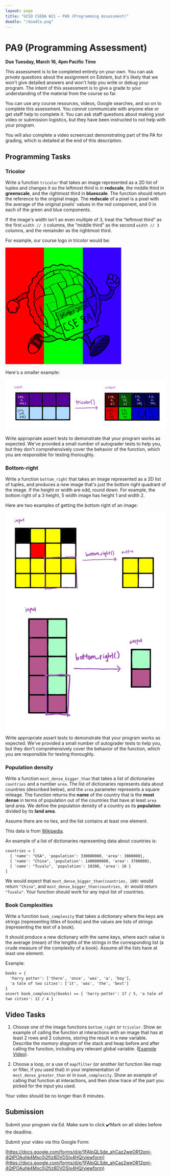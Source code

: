 ```yaml
---
layout: page
title: "UCSD CSE8A W21 – PA9 (Programming Assessment)"
doodle: "/doodle.png"
--- 
```


# PA9 (Programming Assessment)

**Due Tuesday, March 16, 4pm Pacific Time**

This assessment is to be completed entirely on your own. You can ask
_private_ questions about the assignment on Edstem, but it's likely that we
won't give detailed answers and won't help you write or debug your program.
The intent of this assessment is to give a grade to your understanding of the
material from the course so far.

You can use any course resources, videos, Google searches, and so on to
complete this assessment. You _cannot_ communicate with anyone else or get
staff help to complete it. You can ask staff questions about making your
video or submission logistics, but they have been instructed to not help with
your program.

You will also complete a video screencast demonstrating part of the PA for
grading, which is detailed at the end of this description.

## Programming Tasks



### Tricolor

Write a function `tricolor` that takes an image represented as a 2D list of tuples and changes it so the
leftmost third is in **redscale**, the middle third in **greenscale**, and
the rightmost third in **bluescale**. The function should return the
reference to the original image. The **redscale** of a pixel is a pixel with the average of the original pixels' values in the red component, and 0 in each of the green and blue components.

If the image's width isn't an even multiple of 3, treat the “leftmost third”
as the first `width // 3` columns, the “middle third” as the second `width //
3` columns, and the remainder as the rightmost third.

For example, our course logo in tricolor would be:

![Tricolor](./pie-thon-tricolor.png)

Here's a smaller example:

![Tricolor](./tricolor-1.png)

Write appropriate assert tests to demonstrate that your program works as
expected. We've provided a small number of autograder tests to help you, but
they don't comprehensively cover the behavior of the function, which you are
responsible for testing thoroughly.

### Bottom-right

Write a function `bottom_right` that takes an image represented as a 2D list of tuples, and produces a _new_
image that's just the bottom right quadrant of the image. If the height or
width are odd, round down. For example, the bottom right of a 3 height, 5
width image has height 1 and width 2.

Here are two examples of getting the bottom right of an image:

![bottom-right-1](./bottom_right-1.png)
![bottom-right-2](./bottom_right-2.png)

Write appropriate assert tests to demonstrate that your program works as
expected. We've provided a small number of autograder tests to help you, but
they don't comprehensively cover the behavior of the function, which you are
responsible for testing thoroughly.


### Population density

Write a function `most_dense_bigger_than` that takes a list of dictionaries
`countries` and a number `area`. The list of dictionaries represents data
about countries (described below), and the `area` parameter represents a
square mileage. The function returns the **name** of the country that is the
**most dense** in terms of population out of the countries that have at least
`area` land area. We define the population density of a country as its
**population** divided by its **land area**.

Assume there are no ties, and the list contains at least one element.

<div class='sidenote'>This data is from <a href="https://en.wikipedia.org/wiki/List_of_countries_and_dependencies_by_population_density">Wikipedia</a>.</div>

An example of a list of dictionaries representing data about countries is:

```
countries = [
  { 'name': "USA", 'population': 330000000, 'area': 3800000},
  { 'name': "China", 'population': 1400000000, 'area': 3700000},
  { 'name': "Tuvalu", 'population': 10300, 'area': 10 }
]
```

We would expect that `most_dense_bigger_than(countries, 100)` would return
`"China"`, and `most_dense_bigger_than(countries, 0)` would return
`"Tuvalu"`. Your function should work for any input list of countries.

### Book Complexities

Write a function `book_complexity` that takes a dictionary where the keys are strings (representing titles of books) and the values are lists of strings (representing the text of a book).

It should produce a new dictionary with the same keys, where each value is the average (mean) of the lengths of the strings in the corresponding list (a crude measure of the complexity of a book). Assume all the lists have at least one element.

Example:

```
books = {
  'harry potter': ['there', 'once', 'was', 'a', 'boy'],
  'a tale of two cities': ['it', 'was', 'the', 'best']
}
assert book_complexity(books) == { 'harry-potter': 17 / 5, 'a tale of two cities': 12 / 4 }
```


## Video Tasks

1. Choose one of the image functions `bottom_right` or `tricolor`. Show an
example of calling the function at interactions with an image that has at least 2 rows and 2 columns, storing the result in a new variable. Describe the _memory
diagram_ of the stack and heap before and after calling the function, including any relevant global variable. ([Example Video](https://drive.google.com/drive/u/0/folders/1T30xpNSRkQqease-HMcoN3YeVe0ayVkE)).

2. Choose a loop, or a use of `map`/`filter` (or another list function like map or filter, if you used that) in your implementation of
`most_dense_greater_than` or in `book_complexity`. Show an example of calling
that function at interactions, and then show trace of the part you picked for the input you used.

Your video should be no longer than 8 minutes.

## Submission

Submit your program via Ed. Make sure to click ✔️Mark on all slides before the deadline.

Submit your video via this Google Form:

[https://docs.google.com/forms/d/e/1FAIpQLSde_ahCaz2weOR12pnj-4QtPOAuhk4Msc0j2fiz8DVDSIx4HQ/viewform](https://docs.google.com/forms/d/e/1FAIpQLSde_ahCaz2weOR12pnj-4QtPOAuhk4Msc0j2fiz8DVDSIx4HQ/viewform)







